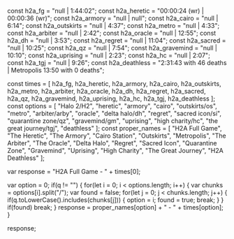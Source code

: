 const h2a_fg = "null | 1:44:02";
const h2a_heretic = "00:00:24 (wr) | 00:00:36 (wr)";
const h2a_armory = "null | null";
const h2a_cairo = "null | 6:14";
const h2a_outskirts = "null | 4:37";
const h2a_metro = "null | 4:33";
const h2a_arbiter = "null | 2:42";
const h2a_oracle = "null | 12:55";
const h2a_dh = "null | 3:53";
const h2a_regret = "null | 11:04";
const h2a_sacred = "null | 10:25";
const h2a_qz = "null | 7:54";
const h2a_gravemind = "null | 10:10";
const h2a_uprising = "null | 2:23";
const h2a_hc = "null | 2:07";
const h2a_tgj = "null | 9:26";
const h2a_deathless = "2:31:43 with 46 deaths | Metropolis 13:50 with 0 deaths";

const times = [
    h2a_fg, h2a_heretic, 
    h2a_armory, h2a_cairo,
    h2a_outskirts, h2a_metro,
    h2a_arbiter, h2a_oracle,
    h2a_dh, h2a_regret,
    h2a_sacred, h2a_qz,
    h2a_gravemind, h2a_uprising,
    h2a_hc, h2a_tgj,
    h2a_deathless ];
const options = [
    "Halo 2/H2", "heretic",
    "armory", "cairo",
    "outskirts/os", "metro",
    "arbiter/arby", "oracle",
    "delta halo/dh", "regret",
    "sacred icon/si", "quarantine zone/qz",
    "gravemind/gm", "uprising",
    "high charity/hc", "the great journey/tgj",
    "deathless" ];
const proper_names = [
    "H2A Full Game", "The Heretic",
    "The Armory", "Cairo Station",
    "Outskirts", "Metropolis",
    "The Arbiter", "The Oracle",
    "Delta Halo", "Regret",
    "Sacred Icon", "Quarantine Zone",
    "Gravemind", "Uprising",
    "High Charity", "The Great Journey",
    "H2A Deathless" ];

var response = "H2A Full Game - " + times[0];

var option = 0;
if(q != "")
{
    for(let i = 0; i < options.length; i++)
    {
        var chunks = options[i].split("/");
        var found = false;
        for(let j = 0; j < chunks.length; j++)
        {
            if(q.toLowerCase().includes(chunks[j]))
            {
                option = i;
                found = true;
                break;
            }
        }
        if(found) break;
    }
    response = proper_names[option] + " - " + times[option];
}

response;